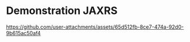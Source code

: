 # Demonstration JAXRS







https://github.com/user-attachments/assets/65d512fb-8ce7-474a-92d0-9b615ac50af4

